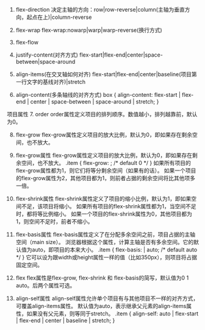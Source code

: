 1.  flex-direction
决定主轴的方向：row|row-reverse|column(主轴为垂直方向，起点在上)|column-reverse

2.  flex-wrap
flex-wrap:nowarp|warp|warp-reverse(换行方式)

3.  flex-flow



4.  justify-content(对齐方式)
flex-start|flex-end|center|space-between|space-around

5.  align-items(在交叉轴如何对齐)
flex-start|flex-end|center|baseline(项目第一行文字的基线对齐)|stretch

6.  align-content(多条轴线的对齐方式)
box {
  align-content: flex-start | flex-end | center | space-between | space-around | stretch;
}


项目属性
7.  order
order属性定义项目的排列顺序。数值越小，排列越靠前，默认为0。

8. flex-grow
flex-grow属性定义项目的放大比例，默认为0，即如果存在剩余空间，也不放大。

9. flex-grow属性
flex-grow属性定义项目的放大比例，默认为0，即如果存在剩余空间，也不放大。
.item {
  flex-grow: <number>; /* default 0 */
}
如果所有项目的flex-grow属性都为1，则它们将等分剩余空间（如果有的话）。
如果一个项目的flex-grow属性为2，其他项目都为1，则前者占据的剩余空间将比其他项多一倍。

10. flex-shrink属性
flex-shrink属性定义了项目的缩小比例，默认为1，即如果空间不足，该项目将缩小。
如果所有项目的flex-shrink属性都为1，当空间不足时，都将等比例缩小。
如果一个项目的flex-shrink属性为0，其他项目都为1，则空间不足时，前者不缩小。

11. flex-basis属性
flex-basis属性定义了在分配多余空间之前，项目占据的主轴空间（main size）。
浏览器根据这个属性，计算主轴是否有多余空间。它的默认值为auto，即项目的本来大小。
.item {
  flex-basis: <length> | auto; /* default auto */
}
它可以设为跟width或height属性一样的值（比如350px），则项目将占据固定空间。

12. flex
flex属性是flex-grow, flex-shrink 和 flex-basis的简写，默认值为0 1 auto。后两个属性可选。

13. align-self属性
align-self属性允许单个项目有与其他项目不一样的对齐方式，可覆盖align-items属性。
默认值为auto，表示继承父元素的align-items属性，如果没有父元素，则等同于stretch。
.item {
  align-self: auto | flex-start | flex-end | center | baseline | stretch;
}